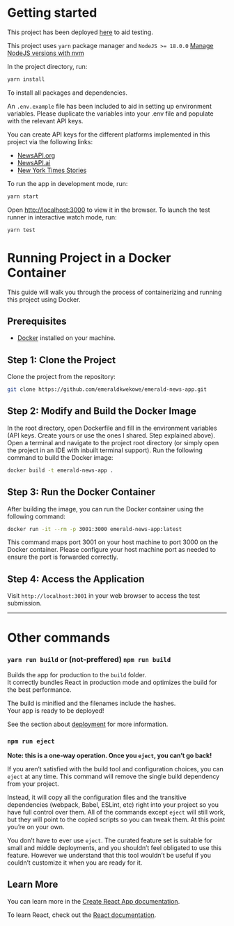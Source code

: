 # Getting started

This project has been deployed [here](https://ephemeral-palmier-e9c595.netlify.app) to aid testing.

This project uses `yarn` package manager and `NodeJS >= 18.0.0` [Manage NodeJS versions with nvm](https://github.com/nvm-sh/nvm#intro)

In the project directory, run:

```bash
yarn install
```

To install all packages and dependencies.

An `.env.example` file has been included to aid in setting up environment variables. Please duplicate the variables into your .env file and populate with the relevant API keys.

You can create API keys for the different platforms implemented in this project via the following links:

- [NewsAPI.org](https://newsapi.org/register)
- [NewsAPI.ai](https://www.newsapi.ai/register)
- [New York Times Stories](https://developer.nytimes.com/apis)

To run the app in development mode, run:

```bash
yarn start
```

Open [http://localhost:3000](http://localhost:3000) to view it in the browser. To launch the test runner in interactive watch mode, run:

```bash
yarn test
```

# Running Project in a Docker Container

This guide will walk you through the process of containerizing and running this project using Docker.

## Prerequisites

- [Docker](https://docs.docker.com/get-docker/) installed on your machine.

## Step 1: Clone the Project

Clone the project from the repository:

```bash
git clone https://github.com/emeraldkwekowe/emerald-news-app.git
```

## Step 2: Modify and Build the Docker Image

In the root directory, open Dockerfile and fill in the environment variables (API keys. Create yours or use the ones I shared. Step explained above). Open a terminal and navigate to the project root directory (or simply open the project in an IDE with inbuilt terminal support). Run the following command to build the Docker image:

```bash
docker build -t emerald-news-app .
```

## Step 3: Run the Docker Container

After building the image, you can run the Docker container using the following command:

```bash
docker run -it --rm -p 3001:3000 emerald-news-app:latest
```

This command maps port 3001 on your host machine to port 3000 on the Docker container. Please configure your host machine port as needed to ensure the port is forwarded correctly.

## Step 4: Access the Application

Visit `http://localhost:3001` in your web browser to access the test submission.

---

# Other commands

### `yarn run build` or (not-preffered) `npm run build`

Builds the app for production to the `build` folder.\
It correctly bundles React in production mode and optimizes the build for the best performance.

The build is minified and the filenames include the hashes.\
Your app is ready to be deployed!

See the section about [deployment](https://facebook.github.io/create-react-app/docs/deployment) for more information.

### `npm run eject`

**Note: this is a one-way operation. Once you `eject`, you can’t go back!**

If you aren’t satisfied with the build tool and configuration choices, you can `eject` at any time. This command will remove the single build dependency from your project.

Instead, it will copy all the configuration files and the transitive dependencies (webpack, Babel, ESLint, etc) right into your project so you have full control over them. All of the commands except `eject` will still work, but they will point to the copied scripts so you can tweak them. At this point you’re on your own.

You don’t have to ever use `eject`. The curated feature set is suitable for small and middle deployments, and you shouldn’t feel obligated to use this feature. However we understand that this tool wouldn’t be useful if you couldn’t customize it when you are ready for it.

## Learn More

You can learn more in the [Create React App documentation](https://facebook.github.io/create-react-app/docs/getting-started).

To learn React, check out the [React documentation](https://reactjs.org/).
